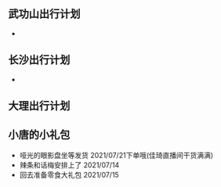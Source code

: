 ## 武功山出行计划
  - 

## 长沙出行计划
  - 

## 大理出行计划


## 小唐的小礼包
  - 哑光的眼影盘坐等发货 2021/07/21下单哦(佳琦直播间干货满满)
  - 辣条和话梅安排上了 2021/07/14
  - 回去准备零食大礼包 2021/07/15